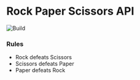# Rock Paper Scissors API

![Build](https://github.com/Shubham-Vishwakarma/RockPaperScissorsAPI/actions/workflows/maven.yml/badge.svg)

### Rules
* Rock defeats Scissors
* Scissors defeats Paper
* Paper defeats Rock